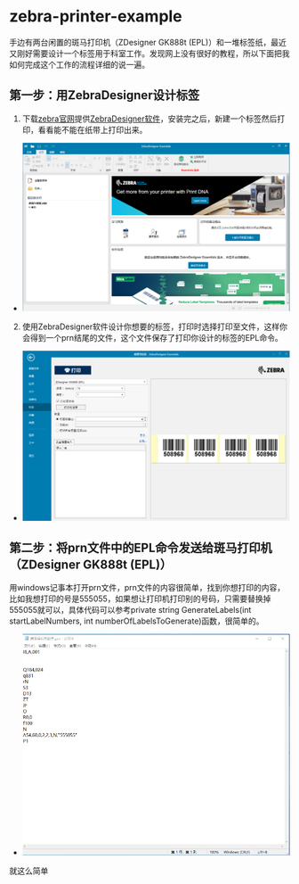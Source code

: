 # zebra-printer-example
手边有两台闲置的斑马打印机（ZDesigner GK888t (EPL)）和一堆标签纸，最近又刚好需要设计一个标签用于科室工作。发现网上没有很好的教程，所以下面把我如何完成这个工作的流程详细的说一遍。

## 第一步：用ZebraDesigner设计标签
1.  下载[zebra官网](https://www.zebra.cn/us/en.html)提供[ZebraDesigner软件](https://www.zebra.cn/us/en/support-downloads/printer-software/zebra-designer-3-downloads.html)，安装完之后，新建一个标签然后打印，看看能不能在纸带上打印出来。
* ![ZebraDesigner截图](https://github.com/caozi/zebra-printer-example/blob/master/screenshots/zebradesigner1.png)
2.  使用ZebraDesigner软件设计你想要的标签，打印时选择打印至文件，这样你会得到一个prn结尾的文件，这个文件保存了打印你设计的标签的EPL命令。
* ![ZebraDesigner打印到prn文件](https://github.com/caozi/zebra-printer-example/blob/master/screenshots/zebradesigner2.png)

## 第二步：将prn文件中的EPL命令发送给斑马打印机（ZDesigner GK888t (EPL)）
 用windows记事本打开prn文件，prn文件的内容很简单，找到你想打印的内容，比如我想打印的号是555055，如果想让打印机打印别的号码，只需要替换掉555055就可以，具体代码可以参考private string GenerateLabels(int startLabelNumbers, int numberOfLabelsToGenerate)函数，很简单的。
 * ![记事本打开prn文件](https://github.com/caozi/zebra-printer-example/blob/master/screenshots/prn1.png)

就这么简单

